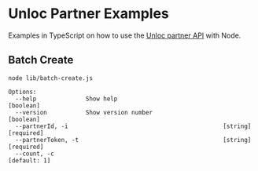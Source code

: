 # Unloc Partner Examples
Examples in TypeScript on how to use the [Unloc partner API]("https://developer.unloc.app/") with Node.

## Batch Create
`node lib/batch-create.js`

```
Options:
  --help              Show help                                        [boolean]
  --version           Show version number                              [boolean]
  --partnerId, -i                                            [string] [required]
  --partnerToken, -t                                         [string] [required]
  --count, -c                                                       [default: 1]
  ```

